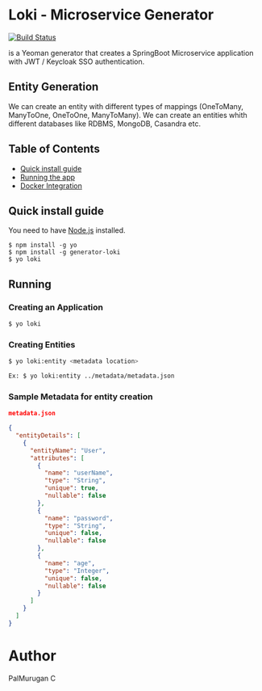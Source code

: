 # Loki - Microservice Generator
[![Build Status](https://travis-ci.org/joemccann/dillinger.svg?branch=master)]()

is a Yeoman generator that creates a SpringBoot Microservice application with JWT / Keycloak SSO authentication.

## Entity Generation

We can create an entity with different types of mappings (OneToMany, ManyToOne, OneToOne, ManyToMany). We can create an entities whith different databases like RDBMS, MongoDB, Casandra etc.

## Table of Contents

- [Quick install guide](#quick-install-guide)
- [Running the app](#running)
- [Docker Integration](#docker)

## Quick install guide

You need to have [Node.js](https://nodejs.org) installed.

	$ npm install -g yo
	$ npm install -g generator-loki
	$ yo loki

## Running

### Creating an Application
```sh
$ yo loki 
```

### Creating Entities
```sh
$ yo loki:entity <metadata location>

Ex: $ yo loki:entity ../metadata/metadata.json
```

### Sample Metadata for entity creation
```json
metadata.json

{
  "entityDetails": [
    {
      "entityName": "User",
      "attributes": [
        {
          "name": "userName",
          "type": "String",
          "unique": true,
          "nullable": false
        },
        {
          "name": "password",
          "type": "String",
          "unique": false,
          "nullable": false
        },
        {
          "name": "age",
          "type": "Integer",
          "unique": false,
          "nullable": false
        }
      ]
    }
  ]
}
```

# Author
PalMurugan C